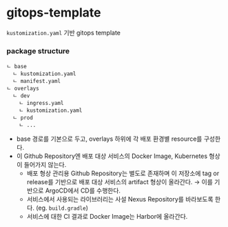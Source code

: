 # gitops-template

`kustomization.yaml` 기반 gitops template

### package structure
```
ㄴ base
  ㄴ kustomization.yaml
  ㄴ manifest.yaml
ㄴ overlays
  ㄴ dev
    ㄴ ingress.yaml
    ㄴ kustomization.yaml
  ㄴ prod
    ㄴ ...
```

- base 경로를 기본으로 두고, overlays 하위에 각 배포 환경별 resource를 구성한다.
- 이 Github Repository엔 배포 대상 서비스의 Docker Image, Kubernetes 형상이 들어가지 않는다.
  - 배포 형상 관리용 Github Repository는 별도로 존재하며 이 저장소에 tag or release를 기반으로 배포 대상 서비스의 artifact 형상이 올라간다. → 이를 기반으로 ArgoCD에서 CD를 수행한다.
  - 서비스에서 사용되는 라이브러리는 사설 Nexus Repository를 바라보도록 한다. (eg. `build.gradle`)
  - 서비스에 대한 CI 결과로 Docker Image는 Harbor에 올라간다.